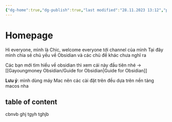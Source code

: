 ```yaml
---
{"dg-home":true,"dg-publish":true,"last modified":"28.11.2023 13:12","permalink":"/Gayoungmoney Obsidian/Gayo Obsidian/","tags":["gardenEntry"],"dgPassFrontmatter":true,"noteIcon":""}
---
```


# Homepage

Hi everyone, mình là Chic, welcome everyone tới channel của mình
Tại đây mình chia sẻ chủ yếu về Obsidian và các chủ đề khác chưa nghĩ ra

Các bạn mới tìm hiểu về obsidian thì xem cái này đầu tiên nhé → [[Gayoungmoney Obsidian/Guide for Obsidian\|Guide for Obsidian]]


**Lưu ý**: mình dùng máy Mac nên các cài đặt trên đều dựa trên nền tảng macos nha

## table of content
cbnvb
ghj
tgyh
tghjb

